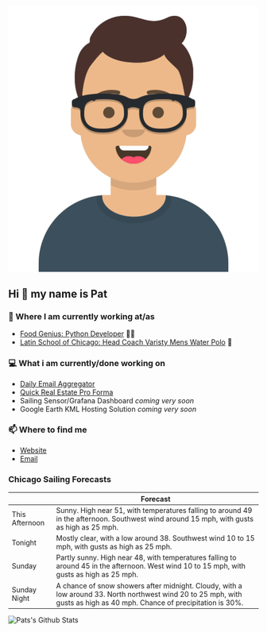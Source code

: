 [![Social banner for p-j-falconer](https://raw.githubusercontent.com/P-J-FALCONER/P-J-FALCONER/master/assets/avataaars.svg)](https://patfalconer.com/)
## Hi :wave: my name is Pat

### 💼 Where I am currently working at/as
- [Food Genius: Python Developer](https://getfoodgenius.com/) 🍔🐍
- [Latin School of Chicago: Head Coach Varisty Mens Water Polo](https://www.latinschool.org/) 🤽


### 💻 What i am currently/done working on
 - [Daily Email Aggregator](https://github.com/P-J-FALCONER/dott_daily_mail)
 - [Quick Real Estate Pro Forma](https://github.com/P-J-FALCONER/henry)
 - Sailing Sensor/Grafana Dashboard *coming very soon*
 - Google Earth KML Hosting Solution *coming very soon*

### 📫 Where to find me
 - [Website](https://patfalconer.com/)
 - [Email](mailto:patrick.j.falconer@gmail.com)


### Chicago Sailing Forecasts
|   | Forecast  |
|---|---|
| This Afternoon | Sunny. High near 51, with temperatures falling to around 49 in the afternoon. Southwest wind around 15 mph, with gusts as high as 25 mph. |
| Tonight | Mostly clear, with a low around 38. Southwest wind 10 to 15 mph, with gusts as high as 25 mph. |
| Sunday | Partly sunny. High near 48, with temperatures falling to around 45 in the afternoon. West wind 10 to 15 mph, with gusts as high as 25 mph. |
| Sunday Night | A chance of snow showers after midnight. Cloudy, with a low around 33. North northwest wind 20 to 25 mph, with gusts as high as 40 mph. Chance of precipitation is 30%. |

![Pats's Github Stats](https://github-readme-stats.vercel.app/api?username=p-j-falconer&show_icons=true&theme=radical)
